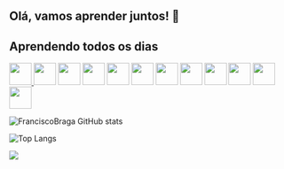 ## Olá, vamos aprender juntos!  👋 

 ## Aprendendo todos os dias  
<div style="display: inline">
 <a href="https://github.com/FranciscoBraga/javascript_exercicios">
    <img width="40px" src="https://cdn.jsdelivr.net/gh/devicons/devicon@latest/icons/javascript/javascript-plain.svg" />
 </a>
<img width="40px" src="https://cdn.jsdelivr.net/gh/devicons/devicon@latest/icons/css3/css3-original.svg" />
<img  width="40px"  src="https://cdn.jsdelivr.net/gh/devicons/devicon@latest/icons/html5/html5-original.svg" />
<img width="40px" src="https://cdn.jsdelivr.net/gh/devicons/devicon@latest/icons/csharp/csharp-original.svg" />
<img width="40px"  src="https://cdn.jsdelivr.net/gh/devicons/devicon@latest/icons/sqldeveloper/sqldeveloper-original.svg" />
<img width="40px"  src="https://cdn.jsdelivr.net/gh/devicons/devicon@latest/icons/blender/blender-original.svg" />
<img width="40px"  src="https://cdn.jsdelivr.net/gh/devicons/devicon@latest/icons/typescript/typescript-original.svg" />
<img width="40px"  src="https://cdn.jsdelivr.net/gh/devicons/devicon@latest/icons/nodejs/nodejs-original.svg" /> 
<img width="40px"  src="https://cdn.jsdelivr.net/gh/devicons/devicon@latest/icons/react/react-original.svg" />
<img width="40px"  src="https://cdn.jsdelivr.net/gh/devicons/devicon@latest/icons/express/express-original.svg" />
<img width="40px"  src="https://cdn.jsdelivr.net/gh/devicons/devicon@latest/icons/nextjs/nextjs-original-wordmark.svg" />
 <img width="40px"  src="https://cdn.jsdelivr.net/gh/devicons/devicon@latest/icons/godot/godot-original.svg" />
        



</div>   
<div style="display: inline">
  
![FranciscoBraga GitHub stats](https://github-readme-stats.vercel.app/api?username=FranciscoBraga&show_icons=true&theme=transparent)
  
![Top Langs](https://github-readme-stats.vercel.app/api/top-langs/?username=FranciscoBraga&layout=compact)

</div>

<div> 
 <a href="franciscobraga.fob@gmail.com"  target="_blank">
   <img src="https://img.shields.io/badge/Gmail-D14836?style=for-the-badge&logo=gmail&logoColor=white"  target="_blank">
 </a>



</div>

          
          
          
